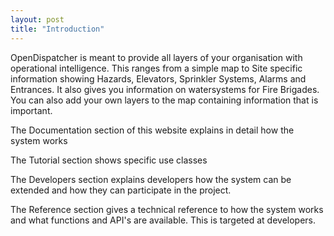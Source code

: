 ```yaml
---
layout: post
title: "Introduction"
---
```


OpenDispatcher is meant to provide all layers of your organisation with
operational intelligence. This ranges from a simple map to Site specific
information showing Hazards, Elevators, Sprinkler Systems, Alarms and Entrances.
It also gives you information on watersystems for Fire Brigades. You can also
add your own layers to the map containing information that is important.

The Documentation section of this website explains in detail how the system
works

The Tutorial section shows specific use classes

The Developers section explains developers how the system can be extended and
how they can participate in the project.

The Reference section gives a technical reference to how the system works and
what functions and API's are available. This is targeted at developers.
